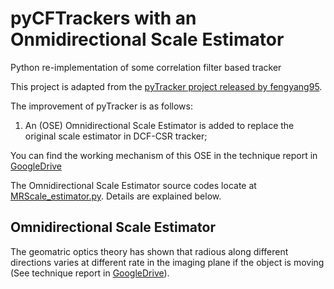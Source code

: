 # pyCFTrackers with an Onmidirectional Scale Estimator
Python re-implementation of some correlation filter based tracker

This project is adapted from the [pyTracker project released by fengyang95](https://github.com/fengyang95/pyCFTrackers).

The improvement of pyTracker is as follows:
1. An (OSE) Omnidirectional Scale Estimator is added to replace the original scale estimator in DCF-CSR tracker;

You can find the working mechanism of this OSE in the technique report in [GoogleDrive](https://drive.google.com/drive/folders/1i-294Y137ySk-4afjPpypxodpGenpJPZ?usp=share_link)

The Omnidirectional Scale Estimator source codes locate at [MRScale_estimator.py](https://github.com/ShawnZou717/pyCFTrackers/blob/master/cftracker/MRScale_estimator.py). Details are explained below.

## Omnidirectional Scale Estimator
The geomatric optics theory has shown that radious along different directions varies at different rate in the imaging plane if the object is moving (See technique report in [GoogleDrive](https://github.com/ShawnZou717/pyCFTrackers/blob/master/cftracker/MRScale_estimator.py)). 
